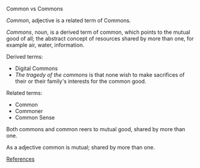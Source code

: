 Common vs Commons

*Common*, adjective is a related term of Commons. 

*Commons*, noun, is a derived term of common, which points to the mutual good of all; the abstract concept of resources shared by more than one, for example air, water, information.

Derived terms:
* Digital Commons 
* *The tragedy of the commons* is that none wish to make sacrifices of their or their family's interests for the common good. 

Related terms:
* Common 
* Commoner
* Common Sense

Both commons and common reers to mutual good, shared by more than one.

As a adjective common is mutual; shared by more than one.


[References](https://wikidiff.com/commons/common)

